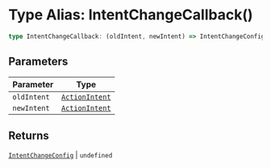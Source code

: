 # Type Alias: IntentChangeCallback()

```ts
type IntentChangeCallback: (oldIntent, newIntent) => IntentChangeConfig | undefined;
```

## Parameters

| Parameter | Type |
| ------ | ------ |
| `oldIntent` | [`ActionIntent`](../../action-intent-types/type-aliases/action-intent.md) |
| `newIntent` | [`ActionIntent`](../../action-intent-types/type-aliases/action-intent.md) |

## Returns

[`IntentChangeConfig`](../interfaces/intent-change-config.md) \| `undefined`

